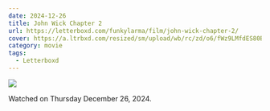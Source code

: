 ```yaml
---
date: 2024-12-26
title: John Wick Chapter 2
url: https://letterboxd.com/funkylarma/film/john-wick-chapter-2/
cover: https://a.ltrbxd.com/resized/sm/upload/wb/rc/zd/o6/fWz9LMfdES80BsJKucgzI5ZJhnB-0-600-0-900-crop.jpg?v=d5d6ba1b6e
category: movie
tags:
  - Letterboxd
---
```


![](https://a.ltrbxd.com/resized/sm/upload/wb/rc/zd/o6/fWz9LMfdES80BsJKucgzI5ZJhnB-0-600-0-900-crop.jpg?v=d5d6ba1b6e)

Watched on Thursday December 26, 2024.
